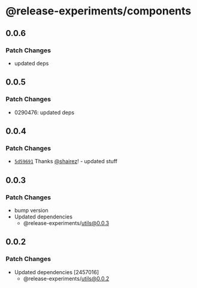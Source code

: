 # @release-experiments/components

## 0.0.6

### Patch Changes

- updated deps

## 0.0.5

### Patch Changes

- 0290476: updated deps

## 0.0.4

### Patch Changes

- [`5d59691`](https://github.com/hirezio/test-release/commit/5d59691a26ffd436d3c263e5a3770c9a5c123e4d) Thanks [@shairez](https://github.com/shairez)! - updated stuff

## 0.0.3

### Patch Changes

- bump version
- Updated dependencies
  - @release-experiments/utils@0.0.3

## 0.0.2

### Patch Changes

- Updated dependencies [2457016]
  - @release-experiments/utils@0.0.2
